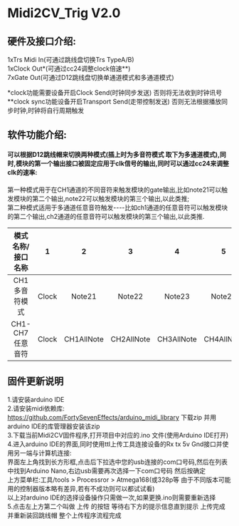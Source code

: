 # Midi2CV_Trig V2.0  

## 硬件及接口介绍:  

1xTrs Midi In(可通过跳线盘切换Trs TypeA/B)  
1xClock Out*(可通过cc24调整clock倍速**)  
7xGate Out(可通过D12跳线盘切换单通道模式和多通道模式)

*clock功能需要设备开启Clock Send(时钟同步发送)  否则将无法收到时钟讯号  
**clock sync功能设备开启Transport Send(走带控制发送) 否则无法根据播放同步时钟,时钟将自行周期触发  

## 软件功能介绍:   
#### 可以根据D12跳线帽来切换两种模式(插上时为多音符模式 取下为多通道模式),同时,模块的第一个输出接口被固定应用于clk信号的输出,同时可以通过cc24来调整clk的速率:  
第一种模式用于在CH1通道的不同音符来触发模块的gate输出,比如note21可以触发模块的第二个输出,note22可以触发模块的第三个输出,以此类推;  
第二种模式适用于多通道任意音符触发----比如ch1通道的任意音符可以触发模块的第二个输出,ch2通道的任意音符可以触发模块的第三个输出,以此类推.

|模式名称/接口名称|1|2|3|4|5|6|7|8|
|:-------------:|:-------:|:-------:|:-------:|:-------:|:-------:|:-------:|:-------:|:-------:|
|CH1多音符模式|Clock|Note21|Note22|Note23|Note24|Note25|Note26|Note27|
|CH1-CH7任意音符|Clock|CH1AllNote|CH2AllNote|CH3AllNote|CH4AllNote|CH5AllNote|CH6AllNote|CH7AllNote|   


## 固件更新说明  
1.请安装arduino IDE  
2.请安装midi依赖库: https://github.com/FortySevenEffects/arduino_midi_library 下载zip 并用arduino IDE的库管理器安装该zip  
3.下载当前Midi2CV固件程序,打开项目中对应的.ino 文件(使用Arduino IDE打开)  
4.进入arduino IDE的界面,同时使用ttl上传工具连接设备的Rx tx 5v Gnd接口并使用另一端与计算机连接:  
界面左上角找到长方形框,点击后下拉选中您的usb连接的com口号码,然后在列表中找到Arduino Nano,右边usb需要再次选择一下com口号码 然后按确定  
上方菜单栏:工具/tools > Processror > Atmega168(或328p等 由于不同版本可能用的控制器版本略有差异,若有不成功则可以都试试看)  
以上对arduino IDE的选择设备操作只需做一次,如果更换.ino则需要重新选择  
5.点击左上方第二个叫做 上传 的按钮 等待右下方的提示信息直到提示 上传完成 并重新装回跳线帽 整个上传程序流程完成  






